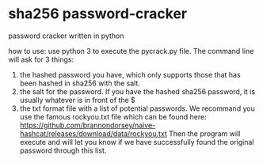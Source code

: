 # sha256 password-cracker
 password cracker written in python

how to use:
use python 3 to execute the pycrack.py file. The command line will ask for 3 things:
1. the hashed password you have, which only supports those that has been hashed in sha256 with the salt.
2. the salt for the password. If you have the hashed sha256 password, it is usually whatever is in front of the $
3. the txt format file with a list of potential passwords. We recommand you use the famous rockyou.txt file which can be found here: https://github.com/brannondorsey/naive-hashcat/releases/download/data/rockyou.txt
Then the program will execute and will let you know if we have successfully found the original password through this list.